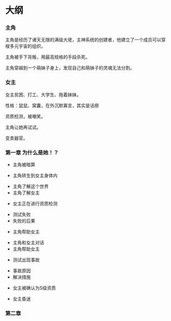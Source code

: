 # 大纲

### 主角

主角是经历了诸天无限的满级大佬，主神系统的创建者，他建立了一个成员可以穿梭多元宇宙的组织。

主角被手下背叛，用最高规格的手段杀死。

主角穿越到一个萌妹子身上，发现自己和萌妹子的灵魂无法分割。


### 女主

女主贫困、打工、大学生、拖着妹妹。

性格：鼠鼠、窝囊，在外沉默寡言，其实是话痨

资质检测，被嘲笑。

主角让她再试试。

变卖器官。


### 第一章 为什么是她！？

* 主角被暗算

* 主角转生到女主身体内
- 主角了解这个世界
- 主角了解女主

* 女主正在进行资质检测
- 测试失败
- 失败的后果

* 主角帮助女主
- 主角和女主对话
- 主角帮助女主

* 测试出现事故
- 事故原因
- 解决措施

* 女主被确认为S级资质
- 女主昏迷

### 第二章




